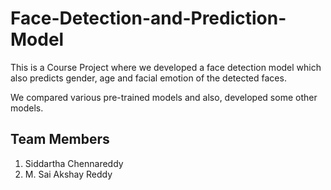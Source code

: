 # Face-Detection-and-Prediction-Model

This is a Course Project where we developed a face detection model which also predicts gender, age and facial emotion of the detected faces. 

We compared various pre-trained models and also, developed some other models. 


## Team Members

1) Siddartha Chennareddy
2) M. Sai Akshay Reddy
